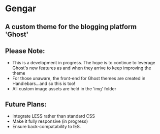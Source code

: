 Gengar
======

A custom theme for the blogging platform 'Ghost'
------------------------------------------------


Please Note:
------------

- This is a development in progress. The hope is to continue to leverage Ghost's new features as and when they arrive to keep improving the theme
- For those unaware, the front-end for Ghost themes are created in Handlebars...and so this is too!
- All custom image assets are held in the 'img' folder


Future Plans:
-------------

- Integrate LESS rather than standard CSS
- Make it fully responsive (in progress)
- Ensure back-compatability to IE8.